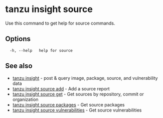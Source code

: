 # tanzu insight source

Use this command to get help for source commands.

## <a id='options'></a>Options

```console
  -h, --help   help for source
```

## <a id='see-also'></a>See also

* [tanzu insight](tanzu_insight.hbs.md)	 - post & query image, package, source, and vulnerability data
* [tanzu insight source add](tanzu_insight_source_add.hbs.md)	 - Add a source report
* [tanzu insight source get](tanzu_insight_source_get.hbs.md)	 - Get sources by repository, commit or organization
* [tanzu insight source packages](tanzu_insight_source_packages.hbs.md)	 - Get source packages
* [tanzu insight source vulnerabilities](tanzu_insight_source_vulnerabilities.hbs.md)	 - Get source vulnerabilities
